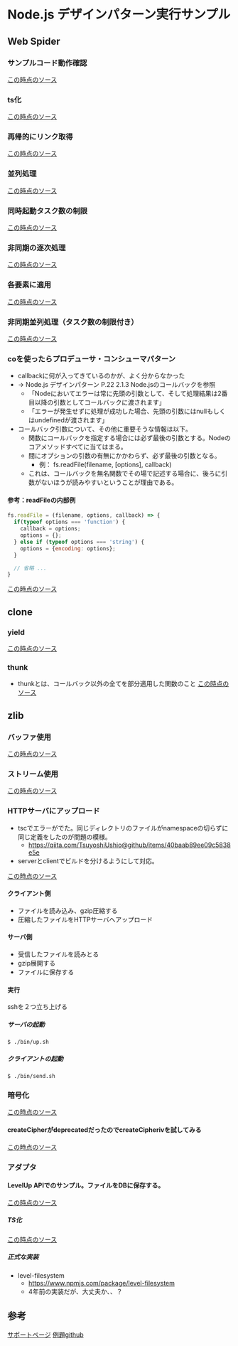 # Node.js デザインパターン実行サンプル

## Web Spider

### サンプルコード動作確認
[この時点のソース](https://github.com/hibohiboo/garden/tree/3d0767437f32af8600f68aa60482b7049a905d38)  

### ts化
[この時点のソース](https://github.com/hibohiboo/garden/tree/27d8b9ed06f90767c1f3b38793937c404f3efae7)  

### 再帰的にリンク取得

[この時点のソース](https://github.com/hibohiboo/garden/tree/9e76770bfbf25de4430c8231a22a8ed71b586f6d)  


### 並列処理
[この時点のソース](https://github.com/hibohiboo/garden/tree/30c6be7cd86fda3b2731a35742fc6a2a93ddf3b8)  

### 同時起動タスク数の制限
[この時点のソース](https://github.com/hibohiboo/garden/tree/f9fa82b9dc186c672fb0eeb184daa27139ba122a)  

### 非同期の逐次処理
[この時点のソース](https://github.com/hibohiboo/garden/tree/6024d65cae757a909565a2d827e4d3dfaa22f63b)  

### 各要素に適用
[この時点のソース](https://github.com/hibohiboo/garden/tree/ad35ec986508c0000752d1b4edf04c85819e0eb7)  

### 非同期並列処理（タスク数の制限付き）
[この時点のソース](https://github.com/hibohiboo/garden/tree/1b5e8167fdac492310d4838a42b4e77fd0b420b8)  

### coを使ったらプロデューサ・コンシューマパターン

* callbackに何が入ってきているのかが、よく分からなかった
* → Node.js デザインパターン P.22 2.1.3 Node.jsのコールバックを参照
  * 「Nodeにおいてエラーは常に先頭の引数として、そして処理結果は2番目以降の引数としてコールバックに渡されます」
  * 「エラーが発生せずに処理が成功した場合、先頭の引数にはnullもしくはundefinedが渡されます」
* コールバック引数について、その他に重要そうな情報は以下。
  * 関数にコールバックを指定する場合には必ず最後の引数とする。Nodeのコアメソッドすべてに当てはまる。
  * 間にオプションの引数の有無にかかわらず、必ず最後の引数となる。
    * 例： fs.readFile(filename, [options], callback)
  * これは、コールバックを無名関数でその場で記述する場合に、後ろに引数がないほうが読みやすいということが理由である。

#### 参考：readFileの内部例

```js
fs.readFile = (filename, options, callback) => {
  if(typeof options === 'function') {
    callback = options;
    options = {};
  } else if (typeof options === 'string') {
    options = {encoding: options};
  }

  // 省略 ...
}
```

[この時点のソース](https://github.com/hibohiboo/garden/tree/b7a7dfce22492c78a41be486b27954c4c9bca04f)  

## clone

### yield
[この時点のソース](https://github.com/hibohiboo/garden/tree/a84e8e9c63f6836dc81a35a9e07d184b62adc77b)
  
### thunk

* thunkとは、コールバック以外の全てを部分適用した関数のこと
[この時点のソース](https://github.com/hibohiboo/garden/tree/b7a7dfce22492c78a41be486b27954c4c9bca04f)
  
## zlib

### バッファ使用

[この時点のソース](https://github.com/hibohiboo/garden/tree/53b87b1ba5934bd20e182ed471dd8df8a8c279bb)



### ストリーム使用

[この時点のソース](https://github.com/hibohiboo/garden/tree/ee03583bebbcae8811de28c8ef1330499be4c42a)


### HTTPサーバにアップロード

* tscでエラーがでた。同じディレクトリのファイルがnamespaceの切らずに同じ定義をしたのが問題の模様。
  * https://qiita.com/TsuyoshiUshio@github/items/40baab89ee09c5838e5e
* serverとclientでビルドを分けるようにして対応。

[この時点のソース](https://github.com/hibohiboo/garden/tree/f0a4ca6d44a42da3609e91747249b92a77fbe42d)

#### クライアント側

* ファイルを読み込み、gzip圧縮する
* 圧縮したファイルをHTTPサーバへアップロード

#### サーバ側

* 受信したファイルを読みとる
* gzip展開する
* ファイルに保存する

#### 実行

sshを２つ立ち上げる

##### サーバの起動

```
$ ./bin/up.sh
```

##### クライアントの起動

```
$ ./bin/send.sh
```

### 暗号化

[この時点のソース](https://github.com/hibohiboo/garden/tree/f2002ee73e30c59f63adaace398fa290f705190b)

#### createCipherがdeprecatedだったのでcreateCipherivを試してみる
[この時点のソース](https://github.com/hibohiboo/garden/tree/8259655741d91d998cdde1fa59e6fdf754da2e13)


### アダプタ

#### LevelUp APIでのサンプル。ファイルをDBに保存する。
[この時点のソース](https://github.com/hibohiboo/garden/tree/b3ed4283b062f7ee7805a8b21815d196a31775e3)

##### TS化
[この時点のソース](https://github.com/hibohiboo/garden/tree/dff6990dc84719d196ede0a69b7731431d50fc0c)

##### 正式な実装

* level-filesystem
  * https://www.npmjs.com/package/level-filesystem
  * 4年前の実装だが、大丈夫か、、？


## 参考
[サポートページ](https://www.marlin-arms.com/support/nodejs-design-patterns/)
[例題github](https://github.com/mushahiroyuki/ndp2/)
